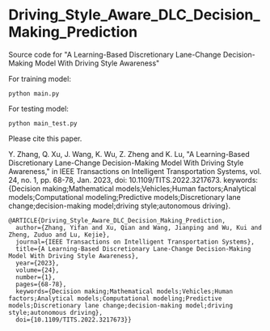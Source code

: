 # Driving_Style_Aware_DLC_Decision_Making_Prediction
Source code for "A Learning-Based Discretionary Lane-Change Decision-Making Model With Driving Style Awareness"

For training model:
```
python main.py
```

For testing model:
```
python main_test.py
```



Please cite this paper.

Y. Zhang, Q. Xu, J. Wang, K. Wu, Z. Zheng and K. Lu, "A Learning-Based Discretionary Lane-Change Decision-Making Model With Driving Style Awareness," in IEEE Transactions on Intelligent Transportation Systems, vol. 24, no. 1, pp. 68-78, Jan. 2023, doi: 10.1109/TITS.2022.3217673.
keywords: {Decision making;Mathematical models;Vehicles;Human factors;Analytical models;Computational modeling;Predictive models;Discretionary lane change;decision-making model;driving style;autonomous driving}.

```
@ARTICLE{Driving_Style_Aware_DLC_Decision_Making_Prediction,
  author={Zhang, Yifan and Xu, Qian and Wang, Jianping and Wu, Kui and Zheng, Zuduo and Lu, Kejie},
  journal={IEEE Transactions on Intelligent Transportation Systems}, 
  title={A Learning-Based Discretionary Lane-Change Decision-Making Model With Driving Style Awareness}, 
  year={2023},
  volume={24},
  number={1},
  pages={68-78},
  keywords={Decision making;Mathematical models;Vehicles;Human factors;Analytical models;Computational modeling;Predictive models;Discretionary lane change;decision-making model;driving style;autonomous driving},
  doi={10.1109/TITS.2022.3217673}}
```
